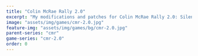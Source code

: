 ```yaml
---
title: "Colin McRae Rally 2.0"
excerpt: "My modifications and patches for Colin McRae Rally 2.0: SilentPatch."
image: "assets/img/games/cmr-2.0.jpg"
feature-img: "assets/img/games/bg/cmr-2.0.jpg"
parent-series: "cmr"
game-series: "cmr-2.0"
order: 0
---
```

